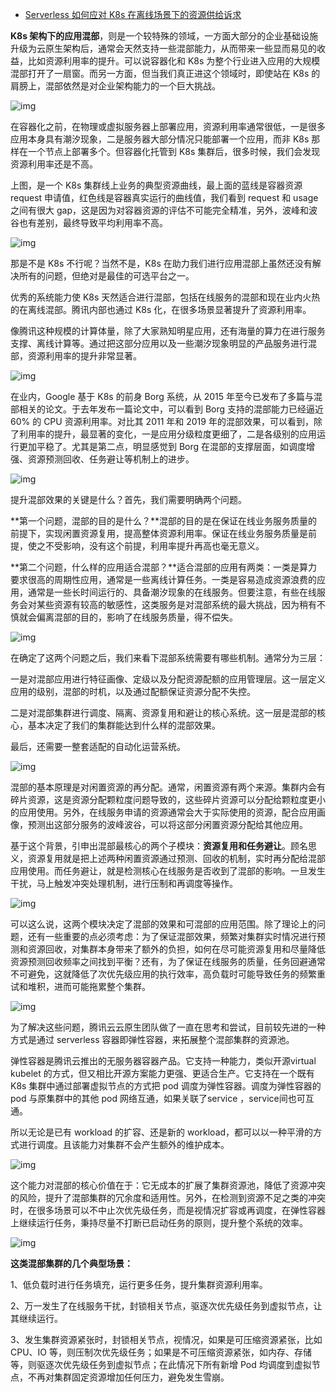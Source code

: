 - [Serverless 如何应对 K8s 在离线场景下的资源供给诉求](https://www.cnblogs.com/tencent-cloud-native/p/14275579.html)



**K8s 架构下的应用混部**，则是一个较特殊的领域，一方面大部分的企业基础设施升级为云原生架构后，通常会天然支持一些混部能力，从而带来一些显而易见的收益，比如资源利用率的提升。可以说容器化和 K8s 为整个行业进入应用的大规模混部打开了一扇窗。而另一方面，但当我们真正进这个领域时，即使站在 K8s  的肩膀上，混部依然是对企业架构能力的一个巨大挑战。

![img](https://img2020.cnblogs.com/other/2041406/202101/2041406-20210114094037454-1907496633.png)

在容器化之前，在物理或虚拟服务器上部署应用，资源利用率通常很低，一是很多应用本身具有潮汐现象，二是服务器大部分情况只能部署一个应用，而非 K8s 那样在一个节点上部署多个。但容器化托管到 K8s 集群后，很多时候，我们会发现资源利用率还是不高。

上图，是一个 K8s 集群线上业务的典型资源曲线，最上面的蓝线是容器资源 request 申请值，红色线是容器真实运行的曲线值，我们看到  request 和 usage 之间有很大 gap，这是因为对容器资源的评估不可能完全精准，另外，波峰和波谷也有差别，最终导致平均利用率不高。

![img](https://img2020.cnblogs.com/other/2041406/202101/2041406-20210114094038260-1359891045.png)

那是不是 K8s 不行呢？当然不是，K8s 在助力我们进行应用混部上虽然还没有解决所有的问题，但绝对是最佳的可选平台之一。

优秀的系统能力使 K8s 天然适合进行混部，包括在线服务的混部和现在业内火热的在离线混部。腾讯内部也通过 K8s 化，在很多场景显著提升了资源利用率。

像腾讯这种规模的计算体量，除了大家熟知明星应用，还有海量的算力在进行服务支撑、离线计算等。通过把这部分应用以及一些潮汐现象明显的产品服务进行混部，资源利用率的提升非常显著。

![img](https://img2020.cnblogs.com/other/2041406/202101/2041406-20210114094039476-1634256475.png)

在业内，Google 基于 K8s 的前身 Borg 系统，从 2015  年至今已发布了多篇与混部相关的论文。于去年发布一篇论文中，可以看到 Borg 支持的混部能力已经逼近 60% 的 CPU 资源利用率。对比其  2011 年和 2019  年的混部效果，可以看到，除了利用率的提升，最显著的变化，一是应用分级粒度更细了，二是各级别的应用运行更加平稳了。尤其是第二点，明显感觉到  Borg 在混部的支撑层面，如调度增强、资源预测回收、任务避让等机制上的进步。

![img](https://img2020.cnblogs.com/other/2041406/202101/2041406-20210114094040649-1328503535.png)

提升混部效果的关键是什么？首先，我们需要明确两个问题。

**第一个问题，混部的目的是什么？**混部的目的是在保证在线业务服务质量的前提下，实现闲置资源复用，提高整体资源利用率。保证在线业务服务质量是前提，使之不受影响，没有这个前提，利用率提升再高也毫无意义。

**第二个问题，什么样的应用适合混部？**适合混部的应用有两类：一类是算力要求很高的周期性应用，通常是一些离线计算任务。一类是容易造成资源浪费的应用，通常是一些长时间运行的、具备潮汐现象的在线服务。但要注意，有些在线服务会对某些资源有较高的敏感性，这类服务是对混部系统的最大挑战，因为稍有不慎就会偏离混部的目的，影响了在线服务质量，得不偿失。

![img](https://img2020.cnblogs.com/other/2041406/202101/2041406-20210114094041417-209895940.png)

在确定了这两个问题之后，我们来看下混部系统需要有哪些机制。通常分为三层：

一是对混部应用进行特征画像、定级以及分配资源配额的应用管理层。这一层定义应用的级别，混部的时机，以及通过配额保证资源分配不失控。

二是对混部集群进行调度、隔离、资源复用和避让的核心系统。这一层是混部的核心，基本决定了我们的集群能达到什么样的混部效果。

最后，还需要一整套适配的自动化运营系统。

![img](https://img2020.cnblogs.com/other/2041406/202101/2041406-20210114094042754-468240774.png)

混部的基本原理是对闲置资源的再分配。通常，闲置资源有两个来源。集群内会有碎片资源，这是资源分配颗粒度问题导致的，这些碎片资源可以分配给颗粒度更小的应用使用。另外，在线服务申请的资源通常会大于实际使用的资源，配合应用画像，预测出这部分服务的波峰波谷，可以将这部分闲置资源分配给其他应用。

基于这个背景，引申出混部最核心的两个子模块：**资源复用和任务避让**。顾名思义，资源复用就是把上述两种闲置资源通过预测、回收的机制，实时再分配给混部应用使用。而任务避让，就是检测核心在线服务是否收到了混部的影响。一旦发生干扰，马上触发冲突处理机制，进行压制和再调度等操作。

![img](https://img2020.cnblogs.com/other/2041406/202101/2041406-20210114094044228-187725154.png)

可以这么说，这两个模块决定了混部的效果和可混部的应用范围。除了理论上的问题，还有一些重要的点必须考虑：为了保证混部效果，频繁对集群实时情况进行预测和资源回收，对集群本身带来了额外的负担，如何在尽可能资源复用和尽量降低资源预测回收频率之间找到平衡？还有，为了保证在线服务的质量，任务回避通常不可避免，这就降低了次优先级应用的执行效率，高负载时可能导致任务的频繁重试和堆积，进而可能拖累整个集群。

![img](https://img2020.cnblogs.com/other/2041406/202101/2041406-20210114094045319-925938492.png)

为了解决这些问题，腾讯云云原生团队做了一直在思考和尝试，目前较先进的一种方式是通过 serverless 容器即弹性容器，来拓展整个混部集群的资源池。

弹性容器是腾讯云推出的无服务器容器产品。它支持一种能力，类似开源virtual kubelet  的方式，但又相比开源方案能力更强、更适合生产。它支持在一个既有 K8s 集群中通过部署虚拟节点的方式把 pod 调度为弹性容器。调度为弹性容器的 pod 与原集群中的其他 pod 网络互通，如果关联了service ，service间也可互通。

所以无论是已有 workload 的扩容、还是新的 workload，都可以以一种平滑的方式进行调度。且该能力对集群不会产生额外的维护成本。

![img](https://img2020.cnblogs.com/other/2041406/202101/2041406-20210114094046342-1819584610.png)

这个能力对混部的核心价值在于：它无成本的扩展了集群资源池，降低了资源冲突的风险，提升了混部集群的冗余度和适用性。另外，在检测到资源不足之类的冲突时，在很多场景可以不中止次优先级任务，而是视情况扩容或再调度，在弹性容器上继续运行任务，秉持尽量不打断已启动任务的原则，提升整个系统的效率。

![img](https://img2020.cnblogs.com/other/2041406/202101/2041406-20210114094047752-1470325642.png)

**这类混部集群的几个典型场景：**

1、低负载时进行任务填充，运行更多任务，提升集群资源利用率。

2、万一发生了在线服务干扰，封锁相关节点，驱逐次优先级任务到虚拟节点，让其继续运行。

3、发生集群资源紧张时，封锁相关节点，视情况，如果是可压缩资源紧张，比如 CPU、IO  等，则压制次优先级任务；如果是不可压缩资源紧张，如内存、存储等，则驱逐次优先级任务到虚拟节点；在此情况下所有新增 Pod  均调度到虚拟节点，不再对集群固定资源增加任何压力，避免发生雪崩。

